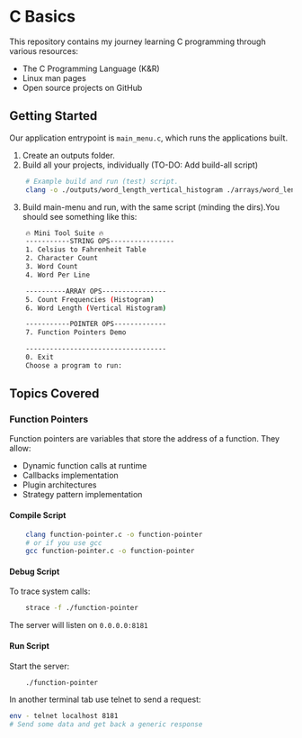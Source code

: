 # C Basics

This repository contains my journey learning C programming through various resources:
- The C Programming Language (K&R)
- Linux man pages
- Open source projects on GitHub

## Getting Started
Our application entrypoint is `main_menu.c`, which runs the applications
built. 
1. Create an outputs folder.
2. Build all your projects, individually (TO-DO: Add build-all script)

```sh
    # Example build and run (test) script.
    clang -o ./outputs/word_length_vertical_histogram ./arrays/word_length_vertical_histogram.c && ./outputs/word_length_vertical_histogram
```

3. Build main-menu and run, with the same script (minding the dirs).You should see 
something like this:

```sh
    🔥 Mini Tool Suite 🔥
    -----------STRING OPS----------------
    1. Celsius to Fahrenheit Table
    2. Character Count
    3. Word Count
    4. Word Per Line

    ----------ARRAY OPS----------------
    5. Count Frequencies (Histogram)
    6. Word Length (Vertical Histogram)

    -----------POINTER OPS-------------
    7. Function Pointers Demo

    -----------------------------------
    0. Exit
    Choose a program to run: 
```

## Topics Covered

### Function Pointers
Function pointers are variables that store the address of a function. They allow:
- Dynamic function calls at runtime
- Callbacks implementation
- Plugin architectures
- Strategy pattern implementation

#### Compile Script
```sh
    clang function-pointer.c -o function-pointer 
    # or if you use gcc
    gcc function-pointer.c -o function-pointer
```

#### Debug Script
To trace system calls:
```sh
    strace -f ./function-pointer
```

The server will listen on `0.0.0.0:8181`

#### Run Script
Start the server:
```sh
    ./function-pointer
```
In another terminal tab use telnet to send a request:
```sh
env - telnet localhost 8181
# Send some data and get back a generic response
```